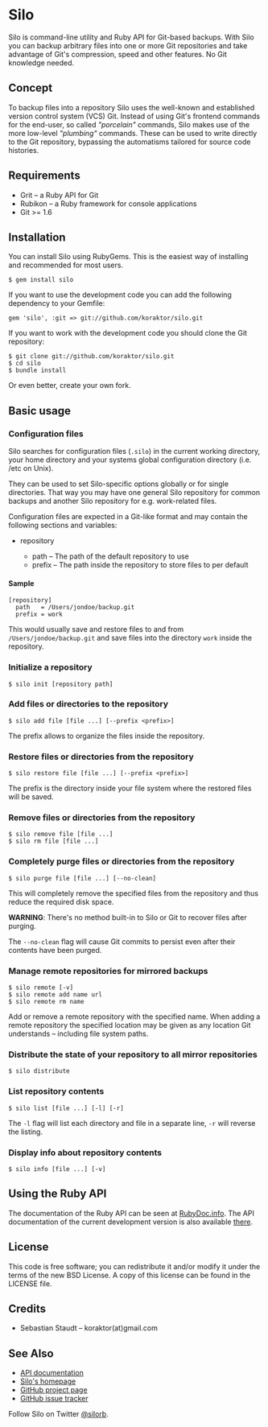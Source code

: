 Silo
====

Silo is command-line utility and Ruby API for Git-based backups. With Silo you
can backup arbitrary files into one or more Git repositories and take advantage
of Git's compression, speed and other features. No Git knowledge needed.

## Concept

To backup files into a repository Silo uses the well-known and established
version control system (VCS) Git. Instead of using Git's frontend commands for
the end-user, so called *"porcelain"* commands, Silo makes use of the more
low-level *"plumbing"* commands. These can be used to write directly to the Git
repository, bypassing the automatisms tailored for source code histories.

## Requirements

* Grit &ndash; a Ruby API for Git
* Rubikon &ndash; a Ruby framework for console applications
* Git >= 1.6

## Installation

You can install Silo using RubyGems. This is the easiest way of installing
and recommended for most users.

    $ gem install silo

If you want to use the development code you can add the following dependency
to your Gemfile:

    gem 'silo', :git => git://github.com/koraktor/silo.git

If you want to work with the development code you should clone the Git
repository:

    $ git clone git://github.com/koraktor/silo.git
    $ cd silo
    $ bundle install

Or even better, create your own fork.

## Basic usage

### Configuration files

Silo searches for configuration files (`.silo`) in the current working
directory, your home directory and your systems global configuration directory
(i.e. /etc on Unix).

They can be used to set Silo-specific options globally or for single
directories. That way you may have one general Silo repository for common
backups and another Silo repository for e.g. work-related files.

Configuration files are expected in a Git-like format and
may contain the following sections and variables:

* repository

  * path – The path of the default repository to use
  * prefix – The path inside the repository to store files to per default

#### Sample

    [repository]
      path   = /Users/jondoe/backup.git
      prefix = work

This would usually save and restore files to and from
`/Users/jondoe/backup.git` and save files into the directory `work` inside the
repository.

### Initialize a repository

    $ silo init [repository path]

### Add files or directories to the repository

    $ silo add file [file ...] [--prefix <prefix>]

The prefix allows to organize the files inside the repository.

### Restore files or directories from the repository

    $ silo restore file [file ...] [--prefix <prefix>]

The prefix is the directory inside your file system where the restored files
will be saved.

### Remove files or directories from the repository

    $ silo remove file [file ...]
    $ silo rm file [file ...]

### Completely purge files or directories from the repository

    $ silo purge file [file ...] [--no-clean]

This will completely remove the specified files from the repository and thus
reduce the required disk space.

**WARNING**: There's no method built-in to Silo or Git to recover files after
purging.

The `--no-clean` flag will cause Git commits to persist even after their
contents have been purged.

### Manage remote repositories for mirrored backups

    $ silo remote [-v]
    $ silo remote add name url
    $ silo remote rm name

Add or remove a remote repository with the specified name. When adding a remote
repository the specified location may be given as any location Git understands
– including file system paths.

### Distribute the state of your repository to all mirror repositories

    $ silo distribute

### List repository contents

    $ silo list [file ...] [-l] [-r]

The `-l` flag will list each directory and file in a separate line, `-r` will
reverse the listing.

### Display info about repository contents

    $ silo info [file ...] [-v]

## Using the Ruby API

The documentation of the Ruby API can be seen at [RubyDoc.info][1]. The API
documentation of the current development version is also available [there][5].

## License

This code is free software; you can redistribute it and/or modify it under the
terms of the new BSD License. A copy of this license can be found in the
LICENSE file.

## Credits

* Sebastian Staudt – koraktor(at)gmail.com

## See Also

* [API documentation][1]
* [Silo's homepage][2]
* [GitHub project page][3]
* [GitHub issue tracker][4]

Follow Silo on Twitter [@silorb](http://twitter.com/silorb).

 [1]: http://rubydoc.info/gems/silo/frames
 [2]: http://koraktor.github.com/silo
 [3]: http://github.com/koraktor/silo
 [4]: http://github.com/koraktor/silo/issues
 [5]: http://rubydoc.info/github/koraktor/silo/master/frames
